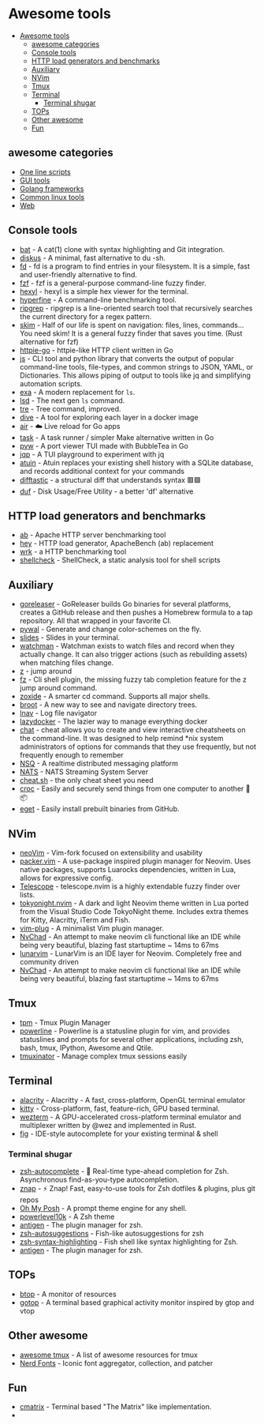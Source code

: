 # Awesome tools

- [Awesome tools](#awesome-tools)
  - [awesome categories](#awesome-categories)
  - [Console tools](#console-tools)
  - [HTTP load generators and benchmarks](#http-load-generators-and-benchmarks)
  - [Auxiliary](#auxiliary)
  - [NVim](#nvim)
  - [Tmux](#tmux)
  - [Terminal](#terminal)
    - [Terminal shugar](#terminal-shugar)
  - [TOPs](#tops)
  - [Other awesome](#other-awesome)
  - [Fun](#fun)

## awesome categories

- [One line scripts](./oneline.md)
- [GUI tools](./gui.md)
- [Golang frameworks](./go_framework.md)
- [Common linux tools](./linux.md)
- [Web](./web.md)

## Console tools

- [bat](https://github.com/sharkdp/bat) - A cat(1) clone with syntax highlighting and Git integration.
- [diskus](https://github.com/sharkdp/diskus) - A minimal, fast alternative to du -sh.
- [fd](https://github.com/sharkdp/fd) - fd is a program to find entries in your filesystem. It is a simple, fast and user-friendly alternative to find.
- [fzf](https://github.com/junegunn/fzf) - fzf is a general-purpose command-line fuzzy finder.
- [hexyl](https://github.com/sharkdp/hexyl) - hexyl is a simple hex viewer for the terminal.
- [hyperfine](https://github.com/sharkdp/hyperfine) - A command-line benchmarking tool.
- [ripgrep](https://github.com/BurntSushi/ripgrep) - ripgrep is a line-oriented search tool that recursively searches the current directory for a regex pattern.
- [skim](https://github.com/lotabout/skim) - Half of our life is spent on navigation: files, lines, commands… You need skim! It is a general fuzzy finder that saves you time. (Rust alternative for fzf)
- [httpie-go](https://github.com/nojima/httpie-go) - httpie-like HTTP client written in Go
- [js](https://github.com/kellyjonbrazil/jc) - CLI tool and python library that converts the output of popular command-line tools, file-types, and common strings to JSON, YAML, or Dictionaries. This allows piping of output to tools like jq and simplifying automation scripts.
- [exa](https://github.com/ogham/exa) - A modern replacement for `ls`.
- [lsd](https://github.com/Peltoche/lsd) - The next gen `ls` command.
- [tre](https://github.com/dduan/tre) - Tree command, improved.
- [dive](https://github.com/wagoodman/dive) - A tool for exploring each layer in a docker image
- [air](https://github.com/cosmtrek/air) - ☁️ Live reload for Go apps
- [task](https://github.com/go-task/task) - A task runner / simpler Make alternative written in Go
- [pvw](https://github.com/allyring/pvw) - A port viewer TUI made with BubbleTea in Go
- [jqp](https://github.com/noahgorstein/jqp) - A TUI playground to experiment with jq
- [atuin](https://github.com/ellie/atuin) - Atuin replaces your existing shell history with a SQLite database, and records additional context for your commands
- [difftastic](https://github.com/Wilfred/difftastic) - a structural diff that understands syntax 🟥🟩
- [duf](https://github.com/muesli/duf) - Disk Usage/Free Utility - a better 'df' alternative

## HTTP load generators and benchmarks

- [ab](https://httpd.apache.org/docs/2.4/programs/ab.html) - Apache HTTP server benchmarking tool
- [hey](https://github.com/rakyll/hey) - HTTP load generator, ApacheBench (ab) replacement
- [wrk](https://github.com/wg/wrk) - a HTTP benchmarking tool
- [shellcheck](https://github.com/koalaman/shellcheck) - ShellCheck, a static analysis tool for shell scripts

## Auxiliary

- [goreleaser](https://github.com/goreleaser/goreleaser) - GoReleaser builds Go binaries for several platforms, creates a GitHub release and then pushes a Homebrew formula to a tap repository. All that wrapped in your favorite CI.
- [pywal](https://github.com/dylanaraps/pywal) - Generate and change color-schemes on the fly.
- [slides](https://github.com/maaslalani/slides) - Slides in your terminal.
- [watchman](https://github.com/facebook/watchman) - Watchman exists to watch files and record when they actually change. It can also trigger actions (such as rebuilding assets) when matching files change.
- [z](https://github.com/rupa/z) - jump around
- [fz](https://github.com/changyuheng/fz.sh) - Cli shell plugin, the missing fuzzy tab completion feature for the z jump around command.
- [zoxide](https://github.com/ajeetdsouza/zoxide) - A smarter cd command. Supports all major shells.
- [broot](https://github.com/Canop/broot) - A new way to see and navigate directory trees.
- [lnav](https://github.com/tstack/lnav) - Log file navigator
- [lazydocker](https://github.com/jesseduffield/lazydocker) - The lazier way to manage everything docker
- [chat](https://github.com/cheat/cheat) - cheat allows you to create and view interactive cheatsheets on the command-line. It was designed to help remind *nix system administrators of options for commands that they use frequently, but not frequently enough to remember
- [NSQ](https://github.com/nsqio/nsq) - A realtime distributed messaging platform
- [NATS](https://github.com/nats-io/nats-streaming-server) - NATS Streaming System Server
- [cheat.sh](https://github.com/chubin/cheat.sh) - the only cheat sheet you need
- [croc](https://github.com/schollz/croc) - Easily and securely send things from one computer to another 🐊 📦
- [eget](https://github.com/zyedidia/eget) - Easily install prebuilt binaries from GitHub.

## NVim

- [neoVim](https://github.com/neovim/neovim) - Vim-fork focused on extensibility and usability
- [packer.vim](https://github.com/wbthomason/packer.nvim) - A use-package inspired plugin manager for Neovim. Uses native packages, supports Luarocks dependencies, written in Lua, allows for expressive config.
- [Telescope](https://github.com/nvim-telescope/telescope.nvim) - telescope.nvim is a highly extendable fuzzy finder over lists.
- [tokyonight.nvim](https://github.com/folke/tokyonight.nvim) - A dark and light Neovim theme written in Lua ported from the Visual Studio Code TokyoNight theme. Includes extra themes for Kitty, Alacritty, iTerm and Fish.
- [vim-plug](https://github.com/junegunn/vim-plug) - A minimalist Vim plugin manager.
- [NvChad](https://github.com/NvChad/NvChad) - An attempt to make neovim cli functional like an IDE while being very beautiful, blazing fast startuptime ~ 14ms to 67ms
- [lunarvim](https://github.com/lunarvim/lunarvim) - LunarVim is an IDE layer for Neovim. Completely free and community driven
- [NvChad](https://github.com/NvChad/NvChad) - An attempt to make neovim cli functional like an IDE while being very beautiful, blazing fast startuptime ~ 14ms to 67ms

## Tmux

- [tpm](https://github.com/tmux-plugins/tpm) - Tmux Plugin Manager
- [powerline](https://github.com/powerline/powerline) - Powerline is a statusline plugin for vim, and provides statuslines and prompts for several other applications, including zsh, bash, tmux, IPython, Awesome and Qtile.
- [tmuxinator](https://github.com/tmuxinator/tmuxinator) - Manage complex tmux sessions easily

## Terminal

- [alacrity](https://github.com/alacritty/alacritty) - Alacritty - A fast, cross-platform, OpenGL terminal emulator
- [kitty](https://github.com/kovidgoyal/kitty) - Cross-platform, fast, feature-rich, GPU based terminal.
- [wezterm](https://github.com/wez/wezterm) - A GPU-accelerated cross-platform terminal emulator and multiplexer written by @wez and implemented in Rust.
- [fig](https://github.com/withfig/autocomplete) - IDE-style autocomplete for your existing terminal & shell

### Terminal shugar

- [zsh-autocomplete](https://github.com/marlonrichert/zsh-autocomplete) - 🤖 Real-time type-ahead completion for Zsh. Asynchronous find-as-you-type autocompletion.
- [znap](https://github.com/marlonrichert/zsh-snap) - ⚡️ Znap! Fast, easy-to-use tools for Zsh dotfiles & plugins, plus git repos
- [Oh My Posh](https://github.com/JanDeDobbeleer/oh-my-posh) - A prompt theme engine for any shell.
- [powerlevel10k](https://github.com/romkatv/powerlevel10k) - A Zsh theme
- [antigen](https://github.com/zsh-users/antigen) - The plugin manager for zsh.
- [zsh-autosuggestions](https://github.com/zsh-users/zsh-autosuggestions) - Fish-like autosuggestions for zsh
- [zsh-syntax-highlighting](https://github.com/zsh-users/zsh-syntax-highlighting) - Fish shell like syntax highlighting for Zsh.
- [antigen](https://github.com/zsh-users/antigen) - The plugin manager for zsh.

## TOPs

- [btop](https://github.com/aristocratos/btop) - A monitor of resources
- [gotop](https://github.com/xxxserxxx/gotop) - A terminal based graphical activity monitor inspired by gtop and vtop

## Other awesome

- [awesome tmux](https://github.com/rothgar/awesome-tmux) - A list of awesome resources for tmux
- [Nerd Fonts](https://www.nerdfonts.com/) - Iconic font aggregator, collection, and patcher


## Fun

- [cmatrix](https://github.com/abishekvashok/cmatrix) - Terminal based "The Matrix" like implementation.
-